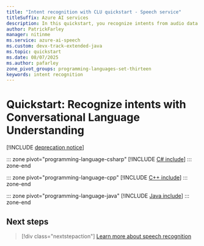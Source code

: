 ```yaml
---
title: "Intent recognition with CLU quickstart - Speech service"
titleSuffix: Azure AI services
description: In this quickstart, you recognize intents from audio data with the Speech service and Language service.
author: PatrickFarley
manager: nitinme
ms.service: azure-ai-speech
ms.custom: devx-track-extended-java
ms.topic: quickstart
ms.date: 08/07/2025
ms.author: pafarley
zone_pivot_groups: programming-languages-set-thirteen
keywords: intent recognition
---
```


# Quickstart: Recognize intents with Conversational Language Understanding

[!INCLUDE [deprecation notice](./includes/intent-recognition-retire.md)]

::: zone pivot="programming-language-csharp"
[!INCLUDE [C# include](includes/quickstarts/intent-recognition-clu/csharp.md)]
::: zone-end

::: zone pivot="programming-language-cpp"
[!INCLUDE [C++ include](includes/quickstarts/intent-recognition-clu/cpp.md)]
::: zone-end

::: zone pivot="programming-language-java"
[!INCLUDE [Java include](includes/quickstarts/intent-recognition-clu/java.md)]
::: zone-end

## Next steps

> [!div class="nextstepaction"]
> [Learn more about speech recognition](how-to-recognize-speech.md)
